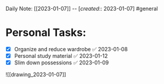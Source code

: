 Daily Note: [[2023-01-07]] -- [*created*:: 2023-01-07] #general

# Personal Tasks:
- [x] Organize and reduce wardrobe ✅ 2023-01-08
- [x] Personal study material ✅ 2023-01-12
- [x] Slim down possessions ✅ 2023-01-09

![[drawing_2023-01-07]]

